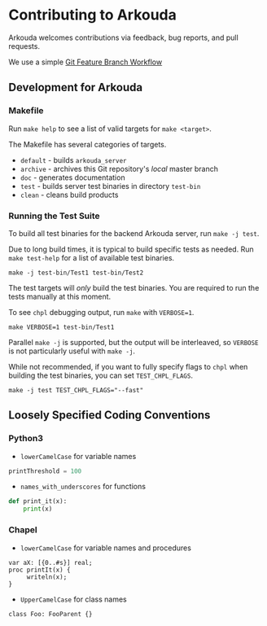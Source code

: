 # Contributing to Arkouda

Arkouda welcomes contributions via feedback, bug reports, and pull requests.

We use a simple [Git Feature Branch Workflow](https://www.atlassian.com/git/tutorials/comparing-workflows/feature-branch-workflow)

## Development for Arkouda

### Makefile

Run `make help` to see a list of valid targets for `make <target>`.

The Makefile has several categories of targets.
* `default` - builds `arkouda_server`
* `archive` - archives this Git repository's *local* master branch
* `doc` - generates documentation
* `test` - builds server test binaries in directory `test-bin`
* `clean` - cleans build products

### Running the Test Suite

To build all test binaries for the backend Arkouda server, run `make -j test`.

Due to long build times, it is typical to build specific tests as needed. Run
`make test-help` for a list of available test binaries.

```terminal
make -j test-bin/Test1 test-bin/Test2
```

The test targets will *only* build the test binaries. You are required to run
the tests manually at this moment.

To see `chpl` debugging output, run `make` with `VERBOSE=1`.

```terminal
make VERBOSE=1 test-bin/Test1
```

Parallel `make -j` is supported, but the output will be interleaved, so
`VERBOSE` is not particularly useful with `make -j`.

While not recommended, if you want to fully specify flags to `chpl` when
building the test binaries, you can set `TEST_CHPL_FLAGS`.

```terminal
make -j test TEST_CHPL_FLAGS="--fast"
```

## Loosely Specified Coding Conventions

### Python3

 * `lowerCamelCase` for variable names
```python
printThreshold = 100
```

 * `names_with_underscores` for functions
```python
def print_it(x):
    print(x)
```

### Chapel

 * `lowerCamelCase` for variable names and procedures
```chapel
var aX: [{0..#s}] real;
proc printIt(x) {
     writeln(x);
}
```

 * `UpperCamelCase` for class names
```chapel
class Foo: FooParent {}
```
